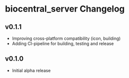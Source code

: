 # biocentral_server Changelog

## v0.1.1
* Improving cross-platform compatibility (icon, building)
* Adding CI-pipeline for building, testing and release


## v0.1.0
* Initial alpha release